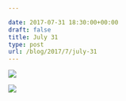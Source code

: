 ```yaml
---

date: 2017-07-31 18:30:00+00:00
draft: false
title: July 31
type: post
url: /blog/2017/7/july-31
---
```




  
   ![](/images/2017-07-31-20177july-31/IMG_1976.jpg)

  

  
   ![](/images/2017-07-31-20177july-31/IMG_1978.jpg)

  


